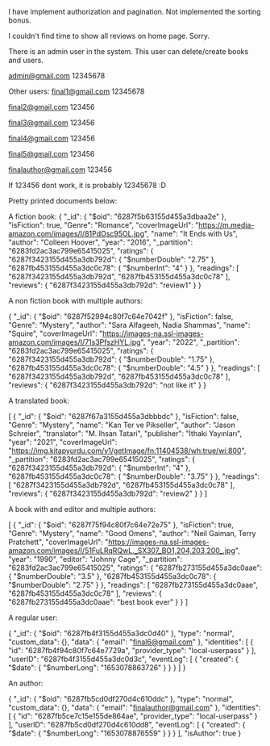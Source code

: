 I have implement authorization and pagination. Not implemented the sorting bonus.

I couldn't find time to show all reviews on home page. Sorry.

There is an admin user in the system. This user can delete/create books and users. 

admin@gmail.com
12345678

Other users:
final1@gmail.com
12345678

final2@gmail.com
123456


final3@gmail.com
123456


final4@gmail.com
123456


final5@gmail.com
123456


finalauthor@gmail.com
123456

If 123456 dont work, it is probably 12345678 :D

Pretty printed documents below: 

A fiction book: 
{
  "_id": {
    "$oid": "6287f5b63155d455a3dbaa2e"
  },
  "isFiction": true,
  "Genre": "Romance",
  "coverImageUrl": "https://m.media-amazon.com/images/I/81PdOsc95OL.jpg",
  "name": "It Ends with Us",
  "author": "Colleen Hoover",
  "year": "2016",
  "_partition": "6283fd2ac3ac799e65415025",
  "ratings": {
    "6287f3423155d455a3db792d": {
      "$numberDouble": "2.75"
    },
    "6287fb453155d455a3dc0c78": {
      "$numberInt": "4"
    }
  },
  "readings": [
    "6287f3423155d455a3db792d",
    "6287fb453155d455a3dc0c78"
  ],
  "reviews": {
    "6287f3423155d455a3db792d": "review1"
  }
}

A non fiction book with multiple authors: 

{
  "_id": {
    "$oid": "6287f52994c80f7c64e7042f"
  },
  "isFiction": false,
  "Genre": "Mystery",
  "author": "Sara Alfageeh, Nadia Shammas",
  "name": "Squire",
  "coverImageUrl": "https://images-na.ssl-images-amazon.com/images/I/71s3PfszHYL.jpg",
  "year": "2022",
  "_partition": "6283fd2ac3ac799e65415025",
  "ratings": {
    "6287f3423155d455a3db792d": {
      "$numberDouble": "1.75"
    },
    "6287fb453155d455a3dc0c78": {
      "$numberDouble": "4.5"
    }
  },
  "readings": [
    "6287f3423155d455a3db792d",
    "6287fb453155d455a3dc0c78"
  ],
  "reviews": {
    "6287f3423155d455a3db792d": "not like it"
  }
}

A translated book: 

[
  {
    "_id": {
      "$oid": "6287f67a3155d455a3dbbbdc"
    },
    "isFiction": false,
    "Genre": "Mystery",
    "name": "Kan Ter ve Pikseller",
    "author": "Jason Schreier",
    "translator": "M. Ihsan Tatari",
    "publisher": "İthaki Yayınları",
    "year": "2021",
    "coverImageUrl": "https://img.kitapyurdu.com/v1/getImage/fn:11404538/wh:true/wi:800",
    "_partition": "6283fd2ac3ac799e65415025",
    "ratings": {
      "6287f3423155d455a3db792d": {
        "$numberInt": "4"
      },
      "6287fb453155d455a3dc0c78": {
        "$numberDouble": "3.75"
      }
    },
    "readings": [
      "6287f3423155d455a3db792d",
      "6287fb453155d455a3dc0c78"
    ],
    "reviews": {
      "6287f3423155d455a3db792d": "review2"
    }
  }
]

A book with and editor and multiple authors: 

[
  {
    "_id": {
      "$oid": "6287f75f94c80f7c64e72e75"
    },
    "isFiction": true,
    "Genre": "Mystery",
    "name": "Good Omens",
    "author": "Neil Gaiman, Terry Pratchett",
    "coverImageUrl": "https://images-na.ssl-images-amazon.com/images/I/51FuLRqRQwL._SX307_BO1,204,203,200_.jpg",
    "year": "1990",
    "editor": "Johnny Cage",
    "_partition": "6283fd2ac3ac799e65415025",
    "ratings": {
      "6287fb273155d455a3dc0aae": {
        "$numberDouble": "3.5"
      },
      "6287fb453155d455a3dc0c78": {
        "$numberDouble": "2.75"
      }
    },
    "readings": [
      "6287fb273155d455a3dc0aae",
      "6287fb453155d455a3dc0c78"
    ],
    "reviews": {
      "6287fb273155d455a3dc0aae": "best book ever"
    }
  }
]

A regular user: 

{
    "_id": {
      "$oid": "6287fb4f3155d455a3dc0d40"
    },
    "type": "normal",
    "custom_data": {},
    "data": {
      "email": "final6@gmail.com"
    },
    "identities": [
      {
        "id": "6287fb4f94c80f7c64e7729a",
        "provider_type": "local-userpass"
      }
    ],
    "userID": "6287fb4f3155d455a3dc0d3c",
    "eventLog": [
      {
        "created": {
          "$date": {
            "$numberLong": "1653078863726"
          }
        }
      }
    ]
  }

An author: 

{
  "_id": {
    "$oid": "6287fb5cd0df270d4c610ddc"
  },
  "type": "normal",
  "custom_data": {},
  "data": {
    "email": "finalauthor@gmail.com"
  },
  "identities": [
    {
      "id": "6287fb5ce7c15e155de864ae",
      "provider_type": "local-userpass"
    }
  ],
  "userID": "6287fb5cd0df270d4c610dd8",
  "eventLog": [
    {
      "created": {
        "$date": {
          "$numberLong": "1653078876559"
        }
      }
    }
  ],
  "isAuthor": true
}
